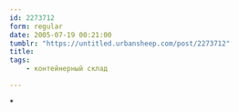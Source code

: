 ```yaml
---
id: 2273712
form: regular
date: 2005-07-19 00:21:00
tumblr: "https://untitled.urbansheep.com/post/2273712"
title:
tags:
    - контейнерный склад

---
```


<p>*</p>

